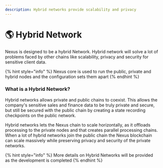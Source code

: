 ```yaml
---
description: Hybrid networks provide scalability and privacy
---
```


# 🌎 Hybrid Network

Nexus is designed to be a hybrid Network. Hybrid network will solve a lot of problems faced by other chains like scalability, privacy and security for sensitive client data.&#x20;

{% hint style="info" %}
Nexus core  is used to run the public, private and hybrid nodes and the configuration sets them apart
{% endhint %}

### &#x20;What is a Hybrid Network?

Hybrid networks allows private and public chains to coexist. This allows the company's sensitive sales and finance data to be truly private and secure, but still be secured with the public chain by creating a state recording checkpoints on the public network.

Hybrid networks lets the Nexus chain to scale horizontally, as it offloads processing to the private nodes and that creates parallel processing chains. When a lot of hybrid networks join the public chain the Nexus blockchain can scale massively while preserving privacy and security of the private networks.

{% hint style="info" %}
More details on Hybrid Networks will be provided as the development is completed
{% endhint %}

&#x20; &#x20;
